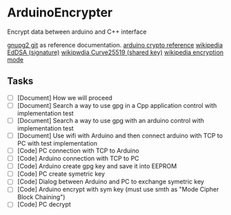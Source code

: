 # ArduinoEncrypter
Encrypt data between arduino and C++ interface

[gnupg2 git](https://github.com/gpg/gnupg) as reference documentation.
[arduino crypto reference](https://rweather.github.io/arduinolibs/crypto.html)
[wikipedia EdDSA (signature)](https://en.wikipedia.org/wiki/EdDSA)
[wikipwdia Curve25519 (shared key)](https://en.wikipedia.org/wiki/Curve25519)
[wikipedia encryption mode](https://en.wikipedia.org/wiki/Block_cipher_mode_of_operation)

## Tasks

- [ ] [Document] How we will proceed
- [ ] [Document] Search a way to use gpg in a Cpp application control with implementation test
- [ ] [Document] Search a way to use gpg with an arduino control with implementation test
- [ ] [Document] Use wifi with Arduino and then connect arduino with TCP to PC with test implementation
- [ ] [Code] PC connection with TCP to Arduino
- [ ] [Code] Arduino connection with TCP to PC
- [ ] [Code] Arduino create gpg key and save it into EEPROM 
- [ ] [Code] PC create symetric key
- [ ] [Code] Dialog between Arduino and PC to exchange symetric key
- [ ] [Code] Arduino encrypt with sym key (must use smth as "Mode Cipher Block Chaining")
- [ ] [Code] PC decrypt 
